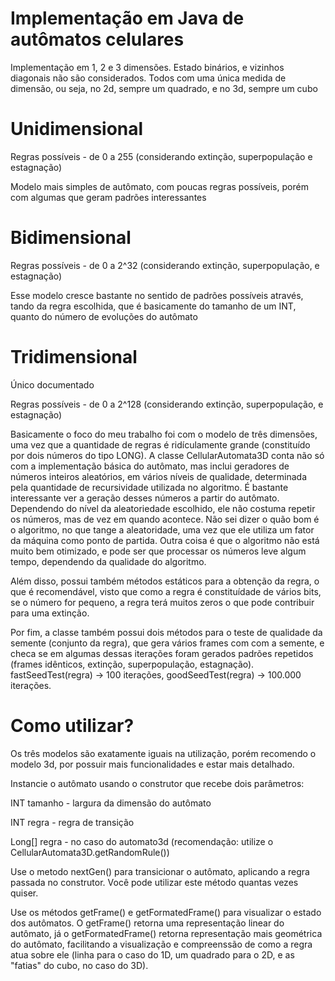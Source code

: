 # Implementação em Java de autômatos celulares

Implementação em 1, 2 e 3 dimensões. Estado binários, e vizinhos diagonais não são considerados. Todos com uma única medida de dimensão, ou seja, no 2d, sempre um quadrado, e no 3d, sempre um cubo

# Unidimensional

Regras possíveis - de 0 a 255 (considerando extinção, superpopulação e estagnação)

Modelo mais simples de autômato, com poucas regras possíveis, porém com algumas que geram padrões interessantes

# Bidimensional

Regras possíveis - de 0 a 2^32 (considerando extinção, superpopulação, e estagnação)

Esse modelo cresce bastante no sentido de padrões possíveis através, tando da regra escolhida, que é basicamente do tamanho de um INT, quanto do número de evoluções do autômato

# Tridimensional

Único documentado

Regras possíveis - de 0 a 2^128 (considerando extinção, superpopulação, e estagnação)

Basicamente o foco do meu trabalho foi com o modelo de três dimensões, uma vez que a quantidade de regras é ridículamente grande (constituído por dois números do tipo LONG). A classe
CellularAutomata3D conta não só com a implementação básica do autômato, mas inclui geradores de números inteiros aleatórios, em vários níveis de qualidade, determinada pela quantidade
de recursividade utilizada no algoritmo. É bastante interessante ver a geração desses números a partir do autômato. Dependendo do nível da aleatoriedade escolhido, ele não costuma repetir
os números, mas de vez em quando acontece. Não sei dizer o quão bom é o algoritmo, no que tange a aleatoridade, uma vez que ele utiliza um fator da máquina como ponto de partida. Outra coisa
é que o algoritmo não está muito bem otimizado, e pode ser que processar os números leve algum tempo, dependendo da qualidade do algoritmo.

Além disso, possui também métodos estáticos para a obtenção da regra, o que é recomendável, visto que como a regra é constituídade de vários bits, se o número for pequeno, a regra terá muitos
zeros o que pode contribuir para uma extinção.

Por fim, a classe também possui dois métodos para o teste de qualidade da semente (conjunto da regra), que gera vários frames com com a semente, e checa se em algumas dessas iterações foram gerados 
padrões repetidos (frames idênticos, extinção, superpopulação, estagnação). fastSeedTest(regra) -> 100 iterações, goodSeedTest(regra) -> 100.000 iterações.

# Como utilizar?

Os três modelos são exatamente iguais na utilização, porém recomendo o modelo 3d, por possuir mais funcionalidades e estar mais detalhado.

Instancie o autômato usando o construtor que recebe dois parâmetros:

INT tamanho - largura da dimensão do autômato

INT regra - regra de transição

Long[] regra - no caso do automato3d (recomendação: utilize o CellularAutomata3D.getRandomRule())

Use o metodo nextGen() para transicionar o autômato, aplicando a regra passada no construtor. Você pode utilizar este método quantas vezes quiser.

Use os métodos getFrame() e getFormatedFrame() para visualizar o estado dos autômatos. O getFrame() retorna uma representação linear do autômato, já o getFormatedFrame() retorna
representação mais geométrica do autômato, facilitando a visualização e compreenssão de como a regra atua sobre ele (linha para o caso do 1D, um quadrado para o 2D, e as "fatias" do cubo, no caso do 3D). 
